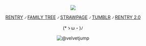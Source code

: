 <div align="center">


![](https://64.media.tumblr.com/da013577c01e3d168e17b16079e90307/711d2c680b0e0a3d-a6/s2048x3072/b76aec6a13a33079d3b88ac7f8f1ada3d14bd35b.png)

[RENTRY](https://rentry.co/GRIMCASPER-) ৴ [FAMILY TREE](https://rentry.co/HoHfamilytree) ৴ [STRAWPAGE](https://argentilover.straw.page) ৴ [TUMBLR](https://www.tumblr.com/phaexie) ৴ [RENTRY 2.0](https://rentry.co/DEVIOUS-COOKIES)


 (*ゝω・)ﾉ


 ![@velvetjump](https://64.media.tumblr.com/733516b5c6d070fe5d786908c17ca26e/81bf1c940ee6884f-38/s128x128u_c1/91e2d9e8584fb41d3fcb727f44b9c792e8306b53.pnj)
